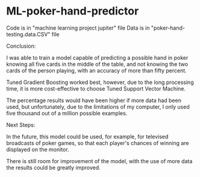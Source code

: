 # ML-poker-hand-predictor
Code is in "machine learning project jupiter" file
Data is in "poker-hand-testing.data.CSV" file

Conclusion:

I was able to train a model capable of predicting a possible hand in poker knowing all five cards in the middle of the table, and not knowing the two cards of the person playing, with an accuracy of more than fifty percent.

Tuned Gradient Boosting worked best, however, due to the long processing time, it is more cost-effective to choose Tuned Support Vector Machine.

The percentage results would have been higher if more data had been used, but unfortunately, due to the limitations of my computer, I only used five thousand out of a million possible examples.

Next Steps:

In the future, this model could be used, for example, for televised broadcasts of poker games, so that each player's chances of winning are displayed on the monitor.

There is still room for improvement of the model, with the use of more data the results could be greatly improved.
